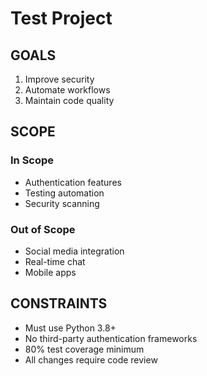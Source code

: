 # Test Project

## GOALS

1. Improve security
2. Automate workflows
3. Maintain code quality

## SCOPE

### In Scope
- Authentication features
- Testing automation
- Security scanning

### Out of Scope
- Social media integration
- Real-time chat
- Mobile apps

## CONSTRAINTS

- Must use Python 3.8+
- No third-party authentication frameworks
- 80% test coverage minimum
- All changes require code review
